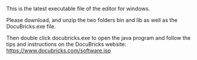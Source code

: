 This is the latest executable file of the editor for windows.

Please download, and unzip the two folders bin and lib as well as the DocuBricks.exe file.

Then double click docubricks.exe to open the java program and follow the tips and instructions on the DocuBricks website: https://www.docubricks.com/software.jsp
